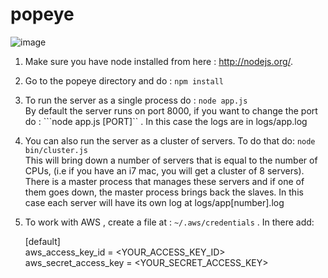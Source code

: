 popeye
======
![image](http://fc09.deviantart.net/fs70/i/2014/020/a/b/popeye_the_sailor_man_minimalistic_wallpaper_no_lo_by_komankk-d730ix9.png)

1. Make sure you have node installed from here : http://nodejs.org/. 

2. Go to the popeye directory and do : ```npm install```

3. To run the server as a single process do : ```node app.js``` <br>
	By default the server runs on port 8000, if you want to change the port do : ```node app.js [PORT]`` . In this case the logs are in logs/app.log

4. You can also run the server as a cluster of servers. To do that do: ```node bin/cluster.js```<br> This will bring down a number of servers that is equal to the number of CPUs, (i.e if you have an i7 mac, you will get a cluster of 8 servers). There is a master process that manages these servers and if one of them goes down, the master process brings back the slaves. In this case each server will have its own log at logs/app[number].log

5. To work with AWS , create a file at : ```~/.aws/credentials``` . In there add: <br>

	[default]<br>
	aws_access_key_id = <YOUR_ACCESS_KEY_ID><br>
	aws_secret_access_key = <YOUR_SECRET_ACCESS_KEY><br>
	
